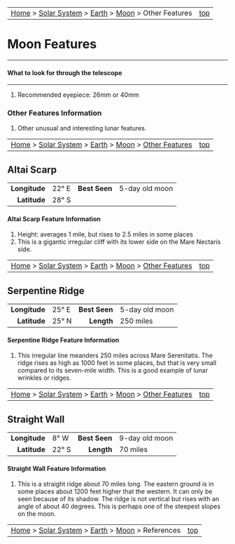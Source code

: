 |                                                                                                                                 |                           |
| :------------------------------------------------------------------------------------------------------------------------------ | ------------------------: |
| [Home](/notes/#object-notes) > [Solar System](/notes/#solar-system) > [Earth](/notes/#planets) > [Moon](../moon) > Other Features | [top](#moon-features) |

# Moon Features

---

#### What to look for through the telescope

---

1. Recommended eyepiece: 26mm or 40mm

### Other Features Information

1. Other unusual and interesting lunar features.

|                                                                                                                                                    |                           |
| :------------------------------------------------------------------------------------------------------------------------------------------------- | ------------------------: |
| [Home](/notes/#object-notes) > [Solar System](/notes/#solar-system) > [Earth](/notes/#planets) > [Moon](../moon) > [Other Features](#moon-features) | [top](#moon-features) |

## Altai Scarp

|               |           |               |                |
| ------------: | :-------- | ------------: | :------------- |
| **Longitude** | 22&deg; E | **Best Seen** | 5-day old moon |
|  **Latitude** | 28&deg; S |               |                |

#### Altai Scarp Feature Information

1. Height: averages 1 mile, but rises to 2.5 miles in some places
2. This is a gigantic irregular cliff with its lower side on the Mare Nectaris side.

|                                                                                                                                                    |                           |
| :------------------------------------------------------------------------------------------------------------------------------------------------- | ------------------------: |
| [Home](/notes/#object-notes) > [Solar System](/notes/#solar-system) > [Earth](/notes/#planets) > [Moon](../moon) > [Other Features](#moon-features) | [top](#moon-features) |

## Serpentine Ridge

|               |           |               |                |
| ------------: | :-------- | ------------: | :------------- |
| **Longitude** | 25&deg; E | **Best Seen** | 5-day old moon |
|  **Latitude** | 25&deg; N |    **Length** | 250 miles      |

#### Serpentine Ridge Feature Information

1. This irregular line meanders 250 miles across Mare Serenitatis. The ridge rises as high as 1000 feet in some places, but that is very small compared to its seven-mile width. This is a good example of lunar wrinkles or ridges.

|                                                                                                                                                    |                           |
| :------------------------------------------------------------------------------------------------------------------------------------------------- | ------------------------: |
| [Home](/notes/#object-notes) > [Solar System](/notes/#solar-system) > [Earth](/notes/#planets) > [Moon](../moon) > [Other Features](#moon-features) | [top](#moon-features) |

## Straight Wall

|               |           |               |                |
| ------------: | :-------- | ------------: | :------------- |
| **Longitude** | 8&deg; W  | **Best Seen** | 9-day old moon |
|  **Latitude** | 22&deg; S |    **Length** | 70 miles       |

#### Straight Wall Feature Information

1. This is a straight ridge about 70 miles long. The eastern ground is in some places about 1200 feet higher that the western. It can only be seen because of its shadow. The ridge is not vertical but rises with an angle of about 40 degrees. This is perhaps one of the steepest slopes on the moon.

|                                                                                                                             |                           |
| :-------------------------------------------------------------------------------------------------------------------------- | ------------------------: |
| [Home](/notes/#object-notes) > [Solar System](/notes/#solar-system) > [Earth](/notes/#planets) > [Moon](../moon) > References | [top](#moon-features) |

